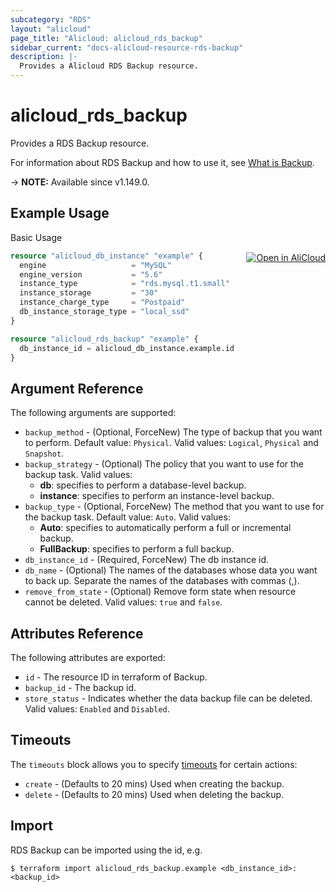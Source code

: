 ```yaml
---
subcategory: "RDS"
layout: "alicloud"
page_title: "Alicloud: alicloud_rds_backup"
sidebar_current: "docs-alicloud-resource-rds-backup"
description: |-
  Provides a Alicloud RDS Backup resource.
---
```


# alicloud_rds_backup

Provides a RDS Backup resource.

For information about RDS Backup and how to use it, see [What is Backup](https://www.alibabacloud.com/help/en/rds/developer-reference/api-rds-2014-08-15-createbackup).

-> **NOTE:** Available since v1.149.0.

## Example Usage
<div class="oics-button" style="float: right;margin: 0 0 -40px 0;">
  <a href="https://api.aliyun.com/api-tools/terraform?resource=alicloud_rds_backup&exampleId=e8067d24-c7ba-faf2-88e6-b2c5d35cf357bf1d9822&activeTab=example&spm=docs.r.rds_backup.0.e8067d24c7" target="_blank">
    <img alt="Open in AliCloud" src="https://img.alicdn.com/imgextra/i1/O1CN01hjjqXv1uYUlY56FyX_!!6000000006049-55-tps-254-36.svg" style="max-height: 44px; margin: 32px auto; max-width: 100%;">
  </a>
</div>

Basic Usage

```terraform
resource "alicloud_db_instance" "example" {
  engine                   = "MySQL"
  engine_version           = "5.6"
  instance_type            = "rds.mysql.t1.small"
  instance_storage         = "30"
  instance_charge_type     = "Postpaid"
  db_instance_storage_type = "local_ssd"
}

resource "alicloud_rds_backup" "example" {
  db_instance_id = alicloud_db_instance.example.id
}
```

## Argument Reference

The following arguments are supported:

* `backup_method` - (Optional, ForceNew) The type of backup that you want to perform. Default value: `Physical`. Valid values: `Logical`, `Physical` and `Snapshot`.
* `backup_strategy` - (Optional) The policy that you want to use for the backup task. Valid values:
  * **db**: specifies to perform a database-level backup.
  * **instance**: specifies to perform an instance-level backup.
* `backup_type` - (Optional, ForceNew) The method that you want to use for the backup task. Default value: `Auto`. Valid values:
  * **Auto**: specifies to automatically perform a full or incremental backup.
  * **FullBackup**: specifies to perform a full backup.
* `db_instance_id` - (Required, ForceNew) The db instance id.
* `db_name` - (Optional) The names of the databases whose data you want to back up. Separate the names of the databases with commas (,).
* `remove_from_state` - (Optional) Remove form state when resource cannot be deleted. Valid values: `true` and `false`.


## Attributes Reference

The following attributes are exported:

* `id` - The resource ID in terraform of Backup.
* `backup_id` - The backup id.
* `store_status` - Indicates whether the data backup file can be deleted. Valid values: `Enabled` and `Disabled`.

## Timeouts

The `timeouts` block allows you to specify [timeouts](https://www.terraform.io/docs/configuration-0-11/resources.html#timeouts) for certain actions:

* `create` - (Defaults to 20 mins) Used when creating the backup.
* `delete` - (Defaults to 20 mins) Used when deleting the backup.

## Import

RDS Backup can be imported using the id, e.g.

```shell
$ terraform import alicloud_rds_backup.example <db_instance_id>:<backup_id>
```
